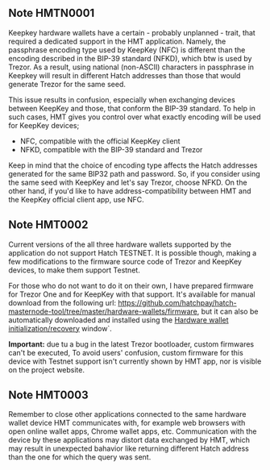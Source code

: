 ## Note HMTN0001
Keepkey hardware wallets have a certain - probably unplanned - trait, that required a 
dedicated support in the HMT application. Namely, the passphrase encoding type 
used by KeepKey (NFC) is different than the encoding described in the BIP-39 standard (NFKD), 
which btw is used by Trezor. As a result, using national (non-ASCII) characters 
in passphrase in Keepkey will result in different Hatch addresses than those that would 
generate Trezor for the same seed.

This issue results in confusion, especially when exchanging devices between KeepKey and 
those, that conform the BIP-39 standard. To help in such cases, HMT gives you control over 
what exactly encoding will be used for KeepKey devices;
 * NFC, compatible with the official KeepKey client
 * NFKD, compatible with the BIP-39 standard and Trezor

Keep in mind that the choice of encoding type affects the Hatch addresses generated for the 
same BIP32 path and password. So, if you consider using the same seed with KeepKey and 
let's say Trezor, choose NFKD. On the other hand, if you'd like to have address-compatibility 
between HMT and the KeepKey official client app, use NFC. 

## Note HMT0002
Current versions of the all three hardware wallets supported by the application do not support Hatch TESTNET. It is possible though, making a few modifications to the firmware source code of Trezor and KeepKey devices, to make them support Testnet. 

For those who do not want to do it on their own, I have prepared firmware for Trezor One and for KeepKey with that support. It's available for manual download from the following url: https://github.com/hatchpay/hatch-masternode-tool/tree/master/hardware-wallets/firmware, but it can also be automatically downloaded and installed using the [Hardware wallet initialization/recovery](hw-initialization-recovery.md) window`.  

**Important:** due tu a bug in the latest Trezor bootloader, custom firmwares can't be executed, To avoid users' confusion, custom firmware for this device with Testnet support isn't currently shown by HMT app, nor is visible on the project website.

## Note HMT0003
Remember to close other applications connected to the same hardware wallet device HMT 
communicates with, for example web browsers with open online wallet apps, Chrome wallet apps, etc. 
Communication with the device by these applications may distort data exchanged by HMT, which 
may result in unexpected bahavior like returning different Hatch address than the one for which 
the query was sent.